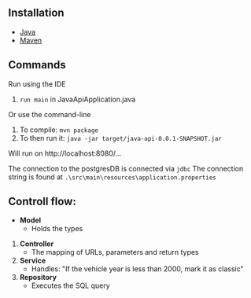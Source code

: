 ## Installation
* [Java](https://www.java.com/en/download/)
* [Maven](https://maven.apache.org/install.html)

## Commands
Run using the IDE
1. `run main` in JavaApiApplication.java

Or use the command-line
1. To compile: `mvn package`
2. To then run it: `java -jar target/java-api-0.0.1-SNAPSHOT.jar`

Will run on http://localhost:8080/...

The connection to the postgresDB is connected via `jdbc`
The connection string is found at `.\src\main\resources\application.properties`

## Controll flow:
- **Model**
    - Holds the types
1. **Controller**
    - The mapping of URLs, parameters and return types
2. **Service**
    - Handles: "If the vehicle year is less than 2000, mark it as classic"
3. **Repository**
    - Executes the SQL query

